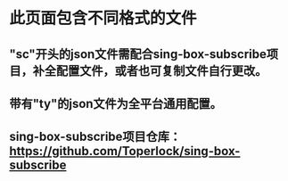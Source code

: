 # 此页面包含不同格式的文件
## "sc"开头的json文件需配合sing-box-subscribe项目，补全配置文件，或者也可复制文件自行更改。
## 带有"ty"的json文件为全平台通用配置。
## sing-box-subscribe项目仓库：https://github.com/Toperlock/sing-box-subscribe
